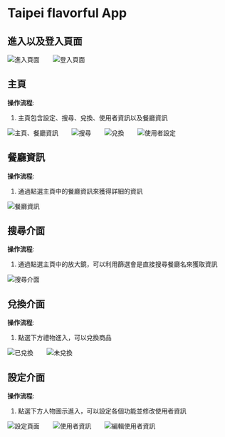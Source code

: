 # Taipei flavorful App
## 進入以及登入頁面
<div style="display:flex; gap:30px">
    <img src="./pageImg/loginPage1.png" alt="進入頁面">
    <img src="./pageImg/loginPage2.png" alt="登入頁面">
</div>

## 主頁
**操作流程**:

1. 主頁包含設定、搜尋、兌換、使用者資訊以及餐廳資訊

<div style="display:flex; gap:30px">
    <img src="./pageImg/mainPageHome.png" alt="主頁、餐廳資訊">
    <img src="./pageImg/mainPageSearch.png" alt="搜尋">
    <img src="./pageImg/mainPageGift.png" alt="兌換">
    <img src="./pageImg/settingPage.png" alt="使用者設定">
</div>

## 餐廳資訊
**操作流程**:
1. 通過點選主頁中的餐廳資訊來獲得詳細的資訊

![餐廳資訊](./pageImg/restaurantInfo.png)

## 搜尋介面
**操作流程**:
1. 通過點選主頁中的放大鏡，可以利用篩選會是直接搜尋餐廳名來獲取資訊

![搜尋介面](./pageImg/mainPageSearch.png)


## 兌換介面
**操作流程**:
1. 點選下方禮物進入，可以兌換商品
<div style="display:flex; gap:30px">
    <img src="./pageImg/converted.png" alt="已兌換">
    <img src="./pageImg/notConvert.png" alt="未兌換">
</div>

## 設定介面
**操作流程**:
1. 點選下方人物圖示進入，可以設定各個功能並修改使用者資訊
<div style="display:flex; gap:30px">
    <img src="./pageImg/settingPage.png" alt="設定頁面">
    <img src="./pageImg/userInfo.png" alt="使用者資訊">
    <img src="./pageImg/editUserInfo.png" alt="編輯使用者資訊">
</div>

